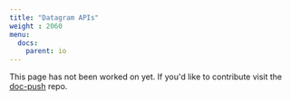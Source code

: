 ```yaml
---
title: "Datagram APIs"
weight : 2060
menu:
  docs:
    parent: io
---
```


This page has not been worked on yet. If you'd like to contribute visit the [doc-push] repo.

[doc-push]: https://github.com/tokio-rs/doc-push
